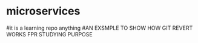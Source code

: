# microservices
#it is a learning repo anything 
#AN EXSMPLE TO SHOW HOW GIT REVERT WORKS FPR STUDYING PURPOSE
